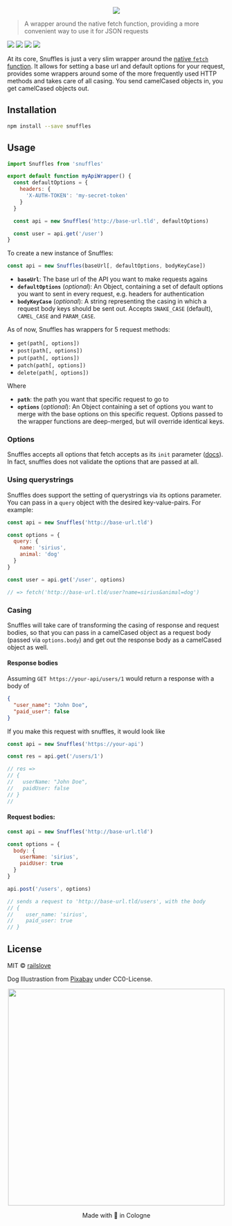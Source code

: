 <p align="center">
  <img src="logo.jpg">
</p>

> A wrapper around the native fetch function, providing a more convenient way to use it for JSON requests

![](https://travis-ci.org/railslove/snuffles.svg?branch=master)
![](https://img.shields.io/github/license/railslove/snuffles.svg)
![](https://img.shields.io/github/tag/railslove/snuffles.svg)
![](https://img.shields.io/npm/v/snuffles.svg)

At its core, Snuffles is just a very slim wrapper around the [native `fetch` function](https://developer.mozilla.org/en-US/docs/Web/API/WindowOrWorkerGlobalScope/fetch). It allows for setting a base url and default options for your request, provides some wrappers around some of the more frequently used HTTP methods and takes care of all casing. You send camelCased objects in, you get camelCased objects out.

## Installation

```bash
npm install --save snuffles
```

## Usage

```jsx
import Snuffles from 'snuffles'

export default function myApiWrapper() {
  const defaultOptions = {
    headers: {
      'X-AUTH-TOKEN': 'my-secret-token'
    }
  }

  const api = new Snuffles('http://base-url.tld', defaultOptions)

  const user = api.get('/user')
}
```

To create a new instance of Snuffles:

```js
const api = new Snuffles(baseUrl[, defaultOptions, bodyKeyCase])
```

- **`baseUrl`**: The base url of the API you want to make requests agains
- **`defaultOptions`** (_optional_): An Object, containing a set of default options you want to sent in every request, e.g. headers for authentication
- **`bodyKeyCase`** (_optional_): A string representing the casing in which a request body keys should be sent out. Accepts `SNAKE_CASE` (default), `CAMEL_CASE` and `PARAM_CASE`.

As of now, Snuffles has wrappers for 5 request methods:

- `get(path[, options])`
- `post(path[, options])`
- `put(path[, options])`
- `patch(path[, options])`
- `delete(path[, options])`

Where

- **`path`**: the path you want that specific request to go to
- **`options`** (_optional_): An Object containing a set of options you want to merge with the base options on this specific request. Options passed to the wrapper functions are deep-merged, but will override identical keys.

### Options

Snuffles accepts all options that fetch accepts as its `init` parameter ([docs](https://developer.mozilla.org/en-US/docs/Web/API/WindowOrWorkerGlobalScope/fetch)). In fact, snuffles does not validate the options that are passed at all.

### Using querystrings

Snuffles does support the setting of querystrings via its options parameter. You can pass in a `query` object with the desired key-value-pairs.
For example:

```js
const api = new Snuffles('http://base-url.tld')

const options = {
  query: {
    name: 'sirius',
    animal: 'dog'
  }
}

const user = api.get('/user', options)

// => fetch('http://base-url.tld/user?name=sirius&animal=dog')
```

### Casing

Snuffles will take care of transforming the casing of response and request
bodies, so that you can pass in a camelCased object as a request body (passed
via `options.body`) and get out the response body as a camelCased object as
well.

#### Response bodies

Assuming `GET https://your-api/users/1` would return a response with a body of

```json
{
  "user_name": "John Doe",
  "paid_user": false
}
```

If you make this request with snuffles, it would look like

```js
const api = new Snuffles('https://your-api')

const res = api.get('/users/1')

// res =>
// {
//   userName: "John Doe",
//   paidUser: false
// }
//
```

#### Request bodies:

```js
const api = new Snuffles('http://base-url.tld')

const options = {
  body: {
    userName: 'sirius',
    paidUser: true
  }
}

api.post('/users', options)

// sends a request to 'http://base-url.tld/users', with the body
// {
//    user_name: 'sirius',
//    paid_user: true
// }
```

## License

MIT © [railslove](https://github.com/railslove)

Dog Illustrastion from [Pixabay](https://pixabay.com/en/pug-unicorn-dog-animal-puppy-2970825/) under CC0-License.

<p align="center">
  <img src="logo_rl.svg" width="500px" >
</p>
<p align="center">
  Made with 💚 in Cologne
</p>
